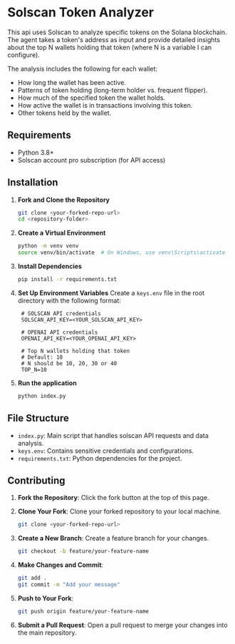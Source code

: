 # Solscan Token Analyzer

This api uses Solscan to analyze specific tokens on the Solana blockchain. The agent takes a token's address as input and provide detailed insights about the top N wallets holding that token (where N is a variable I can configure).

The analysis includes the following for each wallet:

- How long the wallet has been active.
- Patterns of token holding (long-term holder vs. frequent flipper).
- How much of the specified token the wallet holds.
- How active the wallet is in transactions involving this token.
- Other tokens held by the wallet.

## Requirements

- Python 3.8+
- Solscan account pro subscription (for API access)

## Installation

1. **Fork and Clone the Repository**

   ```bash
   git clone <your-forked-repo-url>
   cd <repository-folder>
   ```

2. **Create a Virtual Environment**

   ```bash
   python -m venv venv
   source venv/bin/activate  # On Windows, use venv\Scripts\activate
   ```

3. **Install Dependencies**

   ```bash
   pip install -r requirements.txt
   ```

4. **Set Up Environment Variables**
   Create a `keys.env` file in the root directory with the following format:

   ```env
    # SOLSCAN API credentials
    SOLSCAN_API_KEY=<YOUR_SOLSCAN_API_KEY>

    # OPENAI API credentials
    OPENAI_API_KEY=<YOUR_OPENAI_API_KEY>

    # Top N wallets holding that token
    # Default: 10
    # N should be 10, 20, 30 or 40
    TOP_N=10
   ```

5. **Run the application**

   ```bash
   python index.py
   ```

## File Structure

- `index.py`: Main script that handles solscan API requests and data analysis.
- `keys.env`: Contains sensitive credentials and configurations.
- `requirements.txt`: Python dependencies for the project.

## Contributing

1. **Fork the Repository**: Click the fork button at the top of this page.
2. **Clone Your Fork**: Clone your forked repository to your local machine.

   ```bash
   git clone <your-forked-repo-url>
   ```

3. **Create a New Branch**: Create a feature branch for your changes.

   ```bash
   git checkout -b feature/your-feature-name
   ```

4. **Make Changes and Commit**:

   ```bash
   git add .
   git commit -m "Add your message"
   ```

5. **Push to Your Fork**:

   ```bash
   git push origin feature/your-feature-name
   ```

6. **Submit a Pull Request**: Open a pull request to merge your changes into the main repository.
